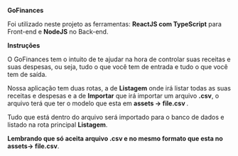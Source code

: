 <strong> GoFinances </strong>

<p> Foi utilizado neste projeto as ferramentas: <strong>ReactJS com TypeScript</strong> para Front-end e <strong>NodeJS</strong> no Back-end.</p>

<strong>Instruções</strong>

<p> O GoFinances tem o intuito de te ajudar na hora de controlar suas receitas e suas despesas, ou seja, tudo o que você tem de entrada e tudo o que você tem de saída. </p>
<p> Nossa aplicação tem duas rotas, a de <strong>Listagem</strong> onde irá listar todas as suas receitas e despesas e a de <strong>Importar</strong> que irá importar um arquivo <strong>.csv</strong>,
o arquivo terá que ter o modelo que esta em <strong> assets -> file.csv </strong>.

Tudo que está dentro do arquivo será importado para o banco de dados e listado na rota principal <strong>Listagem</strong>.

<strong>Lembrando que só aceita arquivo .csv e no mesmo formato que esta no assets-> file.csv</strong>.</p>

